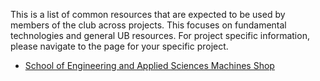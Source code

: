 This is a list of common resources that are expected to be used by members of the club across projects. This  focuses on fundamental technologies and general UB resources. For project specific information, please navigate to the page for your specific project. 

- [School of Engineering and Applied Sciences Machines Shop](machine-shop.md)